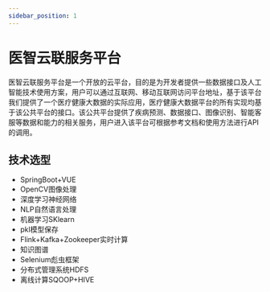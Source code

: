 ```yaml
---
sidebar_position: 1
---
```


# 医智云联服务平台

医智云联服务平台是一个开放的云平台，目的是为开发者提供一些数据接口及人工智能技术使用方案，用户可以通过互联网、移动互联网访问平台地址，基于该平台我们提供了一个医疗健康大数据的实际应用，医疗健康大数据平台的所有实现均基于该公共平台的接口。该公共平台提供了疾病预测、数据接口、图像识别、智能客服等数据和能力的相关服务，用户进入该平台可根据参考文档和使用方法进行API的调用。

## 技术选型

- SpringBoot+VUE
- OpenCV图像处理
- 深度学习神经网络
- NLP自然语言处理
- 机器学习SKlearn
- pkl模型保存
- Flink+Kafka+Zookeeper实时计算
- 知识图谱
- Selenium彪虫框架
- 分布式管理系统HDFS
- 离线计算SQOOP+HIVE